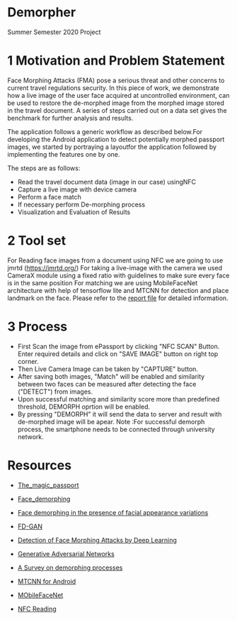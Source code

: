 # Demorpher
Summer Semester 2020 Project




# 1 Motivation and Problem Statement

Face Morphing Attacks (FMA) pose a serious threat and other concerns to current travel regulations security. In this piece of work, we demonstrate how a live image of the user face acquired at uncontrolled environment, can be used to restore the de-morphed image from the morphed image stored in the travel document. A series of steps carried out on a data set gives the benchmark for further analysis and results. 

The  application  follows  a  generic  workflow  as  described below.For  developing  the  Android  application  to  detect  potentially morphed  passport  images,  we  started  by  portraying  a  layoutfor the application followed by implementing the features one by one. 

The steps are as follows:
- Read the travel document data (image in our case) usingNFC
- Capture a live image with device camera
- Perform a face match
- If necessary perform De-morphing process
- Visualization and Evaluation of Results

# 2 Tool set
For Reading face images from a document using NFC we are going to use jmrtd (https://jmrtd.org/)
For taking a live-image with the camera we used CameraX module using a fixed ratio with guidelines to make sure every face is in the same position
For matching we are using MobileFaceNet architecture with help of tensorflow lite and MTCNN for detection and place landmark on the face.
Please refer to the [report file](Report/Team_Project_SS2020.pdf) for detailed information.

# 3 Process

- First Scan the image from ePassport by clicking "NFC SCAN" Button. Enter required details and click on "SAVE IMAGE" button on right top corner.
- Then Live Camera Image can be taken by "CAPTURE" button.
- After saving both images, "Match" will be enabled and similarity between two faces can be measured after detecting the face ("DETECT") from images.
- Upon successful matching and similarity score more than predefined threshold, DEMORPH oprtion will be enabled.
- By pressing "DEMORPH" it will send the data to server and result with de-morphed image will be apear.
Note :For successful demorph process, the smartphone needs to be connected through university network.




# Resources
- [The_magic_passport](https://ieeexplore.ieee.org/document/6996240)

- [Face_demorphing](https://ieeexplore.ieee.org/document/8119561)

- [Face demorphing in the presence of facial appearance variations](https://ieeexplore.ieee.org/abstract/document/8553430)

- [FD-GAN](https://ieeexplore.ieee.org/abstract/document/8730323)

- [Detection of Face Morphing Attacks by Deep Learning](https://link.springer.com/chapter/10.1007/978-3-319-64185-0_9)

- [Generative Adversarial Networks](https://ieeexplore.ieee.org/abstract/document/8846232)

- [A Survey on demorphing processes](https://ieeexplore.ieee.org/abstract/document/8642312)

- [MTCNN for Android](https://github.com/vcvycy/MTCNN4Android)

- [MObileFaceNet](https://github.com/sirius-ai/MobileFaceNet_TF)

- [NFC Reading](https://github.com/AppliedRecognition/Passport-Reader-Android-Sample)
